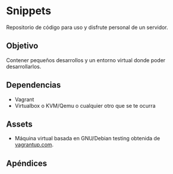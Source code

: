 # Snippets

Repositorio de código para uso y disfrute personal de un servidor.

## Objetivo

Contener pequeños desarrollos y un entorno virtual donde poder desarrollarlos.

## Dependencias

* Vagrant
* Virtualbox o KVM/Qemu o cualquier otro que se te ocurra

## Assets
* Máquina virtual basada en GNU/Debian testing obtenida de [vagrantup.com](https://app.vagrantup.com/boxes/search).


## Apéndices
